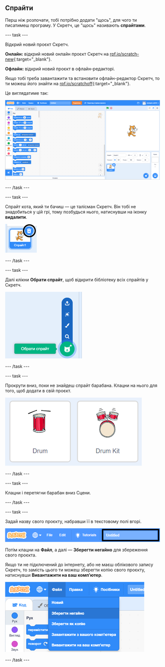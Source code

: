 ## Спрайти

Перш ніж розпочати, тобі потрібно додати "щось", для чого ти писатимеш програму. У Скретч, це "щось" називають **спрайтами**.

\--- task \---

Відкрий новий проєкт Скретч.

**Онлайн:** відкрий новий онлайн проєкт Скретч на [rpf.io/scratch-new](http://rpf.io/scratch-new){:target="_blank"}.

**Офлайн:** відкрий новий проєкт в офлайн-редакторі.

Якщо тобі треба завантажити та встановити офлайн-редактор Скретч, то ти можеш його знайти на [rpf.io/scratchoff](http://rpf.io/scratchoff){:target="_blank"}.

Це виглядатиме так:

![знімок екрана](images/band-scratch.png)

\--- /task \---

\--- task \---

Спрайт кота, який ти бачиш — це талісман Скретч. Він тобі не знадобиться у цій грі, тому позбудься нього, натиснувши на іконку **видалити**.

![знімок екрана](images/band-delete-annotated.png)

\--- /task \---

\--- task \---

Далі клікни **Обрати спрайт**, щоб відкрити бібліотеку всіх спрайтів у Скретч.

![знімок екрана](images/band-sprite-library.png)

\--- /task \---

\--- task \---

Прокрути вниз, поки не знайдеш спрайт барабана. Клацни на нього для того, щоб додати в свій проєкт.

![знімок екрана](images/band-sprite-drum.png)

\--- /task \---

\--- task \---

Клацни і перетягни барабан вниз Сцени.

\--- /task \---

\--- task \---

Задай назву свого проєкту, набравши її в текстовому полі вгорі.

![назва](images/band-name-annotated.png)

Потім клацни на **Файл**, а далі — **Зберегти негайно** для збереження свого проєкта.

Якщо ти не підключений до інтернету, або не маєш облікового запису Скретч, то замість цього ти можеш зберегти копію свого проєкту, натиснувши **Вивантажити на ваш комп’ютер**.

![знімок екрана](images/band-save.png)

\--- /task \---